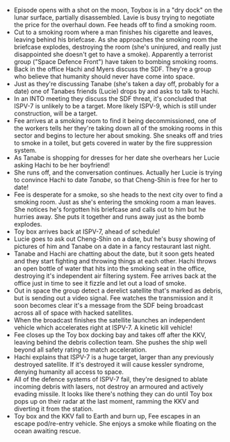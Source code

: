  - Episode opens with a shot on the moon, Toybox is in a "dry dock" on the lunar surface, partially disassembled. Lavie is busy trying to negotiate the price for the overhaul down. Fee heads off to find a smoking room.
 - Cut to a smoking room where a man finishes his cigarette and leaves, leaving behind his briefcase. As she approaches the smoking room the briefcase explodes, destroying the room (she's uninjured, and really just disappointed she doesn't get to have a smoke). Apparently a terrorist group ("Space Defence Front") have taken to bombing smoking rooms.
 - Back in the office Hachi and Myers discuss the SDF. They're a group who believe that humanity should never have come into space.
 - Just as they're discussing Tanabe (she's taken a day off, probably for a date) one of Tanabes friends (Lucie) drops by and asks to talk to Hachi.
 - In an INTO meeting they discuss the SDF threat, it's concluded that ISPV-7 is unlikely to be a target. More likely ISPV-9, which is still under construction, will be a target.
 - Fee arrives at a smoking room to find it being decommissioned, one of the workers tells her they're taking down all of the smoking rooms in this sector and begins to lecture her about smoking. She sneaks off and tries to smoke in a toilet, but gets covered in water by the fire suppression system.
 - As Tanabe is shopping for dresses for her date she overhears her Lucie asking Hachi to be her boyfriend!
 - She runs off, and the conversation continues. Actually her Lucie is trying to convince Hachi to date _Tanabe_, so that Cheng-Shin is free for her to date!
 - Fee is desperate for a smoke, so she heads to the next city over to find a smoking room. Just as she's entering the smoking room a man leaves. She notices he's forgotten his briefcase and calls out to him but he hurries away. She puts it together and runs away just as the bomb explodes.
 - Toy box arrives back at ISPV-7, ahead of schedule!
 - Lucie goes to ask out Cheng-Shin on a date, but he's busy showing of pictures of him and Tanabe on a date in a fancy restaurant last night.
 - Tanabe and Hachi are chatting about the date, but it soon gets heated and they start fighting and throwing things at each other. Hachi throws an open bottle of water that hits into the smoking seat in the office, destroying it's independent air filtering system. Fee arrives back at the office just in time to see it fizzle and let out a load of smoke.
 - Out in space the group detect a derelict satellite that's marked as debris, but is sending out a video signal. Fee watches the transmission and it soon becomes clear it's a message from the SDF being broadcast across all of space with hacked satellites.
 - When the broadcast finishes the satellite launches an independent vehicle which accelerates right at ISPV-7. A kinetic kill vehicle!
 - Fee closes up the Toy box docking bay and takes off after the KKV, leaving behind the debris collection team. She pushes the ship well beyond all safety rating to match acceleration.
 - Hachi explains that ISPV-7 is a huge target, larger than any previously destroyed satellite. If it's destroyed it will cause kessler syndrome, denying humanity all access to space.
 - All of the defence systems of ISPV-7 fail, they're designed to ablate incoming debris with lasers, not destroy an armoured and actively evading missile. It looks like there's nothing they can do until Toy box pops up on their radar at the last moment, ramming the KKV and diverting it from the station.
 - Toy box and the KKV fall to Earth and burn up, Fee escapes in an escape pod/re-entry vehicle. She enjoys a smoke while floating on the ocean awaiting rescue.